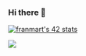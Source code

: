 ### Hi there 👋

[![franmart's 42 stats](https://badge42.vercel.app/api/v2/cl9o24i9400210fl8ly2d1deu/stats?cursusId=21&coalitionId=275)](https://github.com/JaeSeoKim/badge42)

![](https://komarev.com/ghpvc/?username=emartinez-dev&color=green)
<!--
**emartinez-dev/emartinez-dev** is a ✨ _special_ ✨ repository because its `README.md` (this file) appears on your GitHub profile.

Here are some ideas to get you started:

- 🔭 I’m currently working on ...
- 🌱 I’m currently learning ...
- 👯 I’m looking to collaborate on ...
- 🤔 I’m looking for help with ...
- 💬 Ask me about ...
- 📫 How to reach me: ...
- 😄 Pronouns: ...
- ⚡ Fun fact: ...
-->
